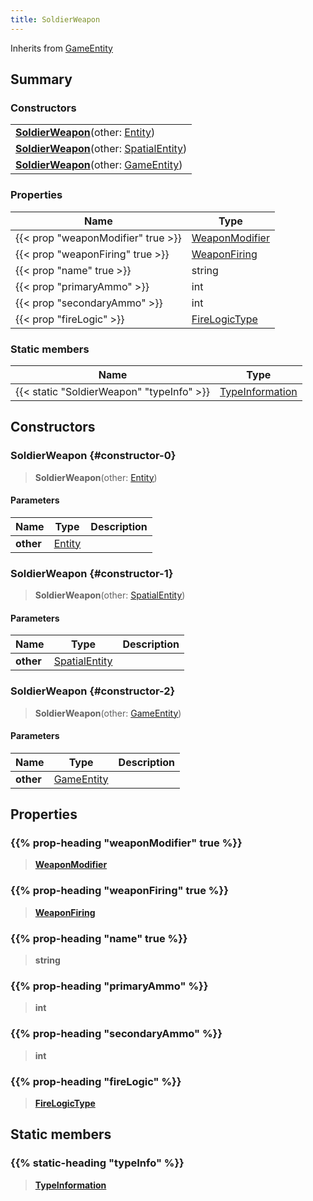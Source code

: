 ```yaml
---
title: SoldierWeapon
---
```


Inherits from [GameEntity](/vext/ref/server/type/gameentity)

## Summary

### Constructors

|  |
| --- |
| **[SoldierWeapon](#constructor-0)**(other: [Entity](/vext/ref/shared/type/entity)) |
| **[SoldierWeapon](#constructor-1)**(other: [SpatialEntity](/vext/ref/shared/type/spatialentity)) |
| **[SoldierWeapon](#constructor-2)**(other: [GameEntity](/vext/ref/server/type/gameentity)) |

### Properties

| Name | Type |
| ---- | ---- |
| {{< prop "weaponModifier" true >}} | [WeaponModifier](/vext/ref/fb/weaponmodifier) |
| {{< prop "weaponFiring" true >}} | [WeaponFiring](/vext/ref/shared/type/weaponfiring) |
| {{< prop "name" true >}} | string |
| {{< prop "primaryAmmo" >}} | int |
| {{< prop "secondaryAmmo" >}} | int |
| {{< prop "fireLogic" >}} | [FireLogicType](/vext/ref/fb/firelogictype) |

### Static members

| Name | Type |
| ---- | ---- |
| {{< static "SoldierWeapon" "typeInfo" >}} | [TypeInformation](/vext/ref/shared/type/typeinformation) |

## Constructors

### SoldierWeapon {#constructor-0}

> **SoldierWeapon**(other: [Entity](/vext/ref/shared/type/entity))

#### Parameters

| Name | Type | Description |
| ---- | ---- | ----------- |
| **other** | [Entity](/vext/ref/shared/type/entity) |  |

### SoldierWeapon {#constructor-1}

> **SoldierWeapon**(other: [SpatialEntity](/vext/ref/shared/type/spatialentity))

#### Parameters

| Name | Type | Description |
| ---- | ---- | ----------- |
| **other** | [SpatialEntity](/vext/ref/shared/type/spatialentity) |  |

### SoldierWeapon {#constructor-2}

> **SoldierWeapon**(other: [GameEntity](/vext/ref/server/type/gameentity))

#### Parameters

| Name | Type | Description |
| ---- | ---- | ----------- |
| **other** | [GameEntity](/vext/ref/server/type/gameentity) |  |

## Properties

### {{% prop-heading "weaponModifier" true %}}

> **[WeaponModifier](/vext/ref/fb/weaponmodifier)**

### {{% prop-heading "weaponFiring" true %}}

> **[WeaponFiring](/vext/ref/shared/type/weaponfiring)**

### {{% prop-heading "name" true %}}

> **string**

### {{% prop-heading "primaryAmmo" %}}

> **int**

### {{% prop-heading "secondaryAmmo" %}}

> **int**

### {{% prop-heading "fireLogic" %}}

> **[FireLogicType](/vext/ref/fb/firelogictype)**

## Static members

### {{% static-heading "typeInfo" %}}

> **[TypeInformation](/vext/ref/shared/type/typeinformation)**

